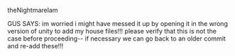 theNightmareIam

GUS SAYS: im worried i might have messed it up by opening it in the wrong version of unity to add my house files!!! please verify that this is not the case before proceeding-- if necessary we can go back to an older commit and re-add these!!!
